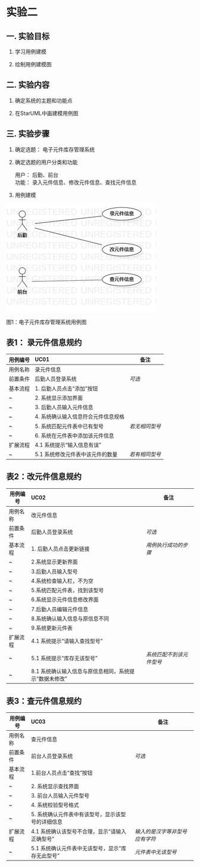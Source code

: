 # 实验二

## 一. 实验目标

1. 学习用例建模

2. 绘制用例建模图

## 二. 实验内容

1. 确定系统的主题和功能点  

2. 在StarUML中画建模用例图

 ## 三. 实验步骤
 
1. 确定选题： 电子元件库存管理系统 

2. 确定选题的用户分类和功能  

    用户： 后勤、前台  
    功能： 录入元件信息、修改元件信息、查找元件信息 
    
3. 用例建模

  ![用例图](./lab2_UseCaseDiagram1.jpg)
  
  图1：电子元件库存管理系统用例图

## 表1： 录元件信息规约

用例编号  | UC01 | 备注  
-|:-|-  
用例名称  | 录元件信息  |    
前置条件  | 后勤人员登录系统   | *可选*   
基本流程  | 1. 后勤人员点击“添加”按钮  |    
~| 2. 系统显示添加界面  |   
~| 3. 后勤人员输入元件信息  |   
~| 4. 系统确认输入信息符合元件信息规格 |
~| 5. 系统匹配元件表中已有型号  |*若无相同型号*   
~| 6. 系统在元件表中添加该元件信息  |  
扩展流程  | 4.1 系统提示“输入信息有误” |
~| 5.1 系统修改元件表中该元件的数量  | *若有相同型号*  

## 表2：改元件信息规约  

用例编号  | UC02 | 备注  
-|:-|-  
用例名称  | 改元件信息  |   
前置条件  | 后勤人员登录系统    | *可选*   
基本流程  | 1. 后勤人员点击更新链接  |*用例执行成功的步骤*    
~| 2.系统显示更新界面  |  
~| 3.后勤人员输入型号  |  
~| 4.系统检查输入栏，不为空|
~| 5.系统匹配元件表，找到该型号  |   
~| 6.系统显示元件信息修改界面  |
~| 7.后勤人员编辑元件信息   |   
~| 8.系统确认输入信息与原信息不同 |
~| 9.系统更新元件表   |   
扩展流程 |4.1 系统提示“请输入查找型号”| 
~| 5.1 系统提示“库存无该型号”  |*系统匹配不到该元件型号*  
~| 8.1 系统确认输入信息与原信息相同，系统提示“数据未修改”   |   

## 表3：查元件信息规约  

用例编号  | UC03 | 备注  
-|:-|-  
用例名称  | 查元件信息  |    
前置条件  | 前台人员登录系统    | *可选*   
基本流程  | 1.前台人员点击“查找”按钮  |    
~| 2. 系统显示查找界面      |   
~| 3. 前台人员输入元件型号  |   
~| 4. 系统校验型号格式      |  
~| 5. 系统确认元件表中有该型号，显示该型号的详细信息  |
扩展流程  | 4.1 系统确认该型号不合理，显示“请输入正确型号”  |*输入的是汉字等非型号应有字符*   
~| 5.1 系统确认元件表中无该型号，显示“库存无此型号”  |*元件表中无该型号*



